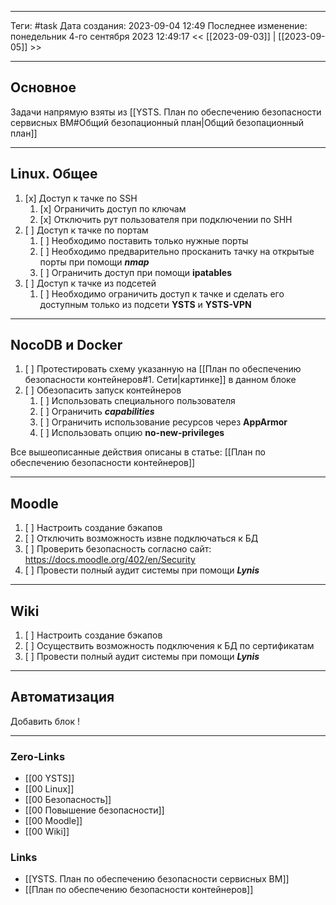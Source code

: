 ___
Теги: #task 
Дата создания: 2023-09-04 12:49 
Последнее изменение: понедельник 4-го сентября 2023 12:49:17
<< [[2023-09-03]] | [[2023-09-05]] >> 
___
## Основное

Задачи напрямую взяты из [[YSTS. План по обеспечению безопасности сервисных ВМ#Общий безопационный план|Общий безопационный план]]

___
## Linux. Общее

1. [x] Доступ к тачке по SSH
	1. [x] Ограничить доступ по ключам
	2. [x] Отключить рут пользователя при подключении по SHH
2. [ ] Доступ к тачке по портам
	1. [ ] Необходимо поставить только нужные порты 
	2. [ ] Необходимо предварительно просканить тачку на открытые порты при помощи ***nmap***
	3. [ ] Ограничить доступ при помощи **ipatables**
3. [ ] Доступ к тачке из подсетей
	1. [ ] Необходимо ограничить доступ к тачке и сделать его доступным только из подсети **YSTS** и **YSTS-VPN**
---
## NocoDB и Docker

1. [ ] Протестировать схему указанную на [[План по обеспечению безопасности контейнеров#1. Сети|картинке]] в данном блоке
2. [ ] Обезопасить запуск контейнеров
	1. [ ] Использовать специального пользователя
	2. [ ] Ограничить ***capabilities***
	3. [ ] Ограничить использование ресурсов через **AppArmor**
	4. [ ] Использовать опцию **no-new-privileges** 

Все вышеописанные действия описаны в статье: [[План по обеспечению безопасности контейнеров]]

___
## Moodle

1. [ ] Настроить создание бэкапов
2. [ ] Отключить возможность извне подключаться к БД
3. [ ] Проверить безопасность согласно сайт: https://docs.moodle.org/402/en/Security
4. [ ] Провести полный аудит системы при помощи ***Lynis***

---
## Wiki

1. [ ] Настроить создание бэкапов
2. [ ] Осуществить возможность подключения к БД по сертификатам
3. [ ] Провести полный аудит системы при помощи ***Lynis***

___
## Автоматизация

Добавить блок !

---
### Zero-Links
- [[00 YSTS]]
- [[00 Linux]]
- [[00 Безопасность]]
- [[00 Повышение безопасности]]
- [[00 Moodle]]
- [[00 Wiki]]
### Links
- [[YSTS. План по обеспечению безопасности сервисных ВМ]]
- [[План по обеспечению безопасности контейнеров]]
